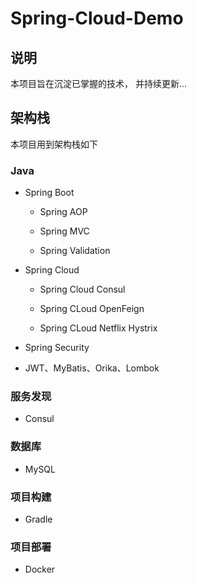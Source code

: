 # Spring-Cloud-Demo

## 说明

本项目旨在沉淀已掌握的技术， 并持续更新...

## 架构栈

本项目用到架构栈如下

### Java

* Spring Boot

    * Spring AOP

    * Spring MVC

    * Spring Validation

* Spring Cloud

    * Spring Cloud Consul

    * Spring CLoud OpenFeign

    * Spring CLoud Netflix Hystrix

* Spring Security

* JWT、MyBatis、Orika、Lombok

### 服务发现

* Consul

### 数据库

* MySQL

### 项目构建

* Gradle

### 项目部署

* Docker